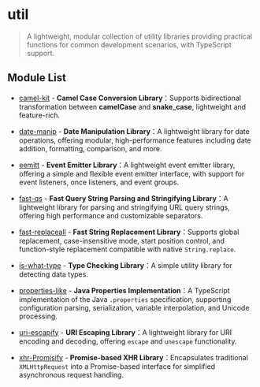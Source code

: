 # **util**

> A lightweight, modular collection of utility libraries providing practical functions for common development scenarios, with TypeScript support.

## Module List

* [camel-kit](/zh/modules/camel-kit/) - **Camel Case Conversion Library**：Supports bidirectional transformation between **camelCase** and **snake_case**, lightweight and feature-rich.

* [date-manip](/zh/modules/date-manip/) - **Date Manipulation Library**：A lightweight library for date operations, offering modular, high-performance features including date addition, formatting, comparison, and more.

* [eemitt](/zh/modules/eemitt/) - **Event Emitter Library**：A lightweight event emitter library, offering a simple and flexible event emitter interface, with support for event listeners, once listeners, and event groups.

* [fast-qs](/zh/modules/fast-qs/) - **Fast Query String Parsing and Stringifying Library**：A lightweight library for parsing and stringifying URL query strings, offering high performance and customizable separators.

* [fast-replaceall](/zh/modules/fast-replaceall/) - **Fast String Replacement Library**：Supports global replacement, case-insensitive mode, start position control, and function-style replacement compatible with native `String.replace`.

* [is-what-type](/zh/modules/is-what-type/) - **Type Checking Library**：A simple utility library for detecting data types.

* [properties-like](/zh/modules/properties-like/) - **Java Properties Implementation**：A TypeScript implementation of the Java `.properties` specification, supporting configuration parsing, serialization, variable interpolation, and Unicode processing.

* [uri-escapify](/zh/modules/uri-escapify/) - **URI Escaping Library**：A lightweight library for URI encoding and decoding, offering `escape` and `unescape` functionality.

* [xhr-Promisify](/zh/modules/xhr-promisify/) - **Promise-based XHR Library**：Encapsulates traditional `XMLHttpRequest` into a Promise-based interface for simplified asynchronous request handling.
